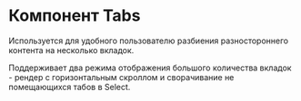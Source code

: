 # Компонент Tabs

Используется для удобного пользователю разбиения разностороннего контента на несколько вкладок.

Поддерживает два режима отображения большого количества вкладок - рендер с горизонтальным скроллом и сворачивание не помещающихся табов в Select.